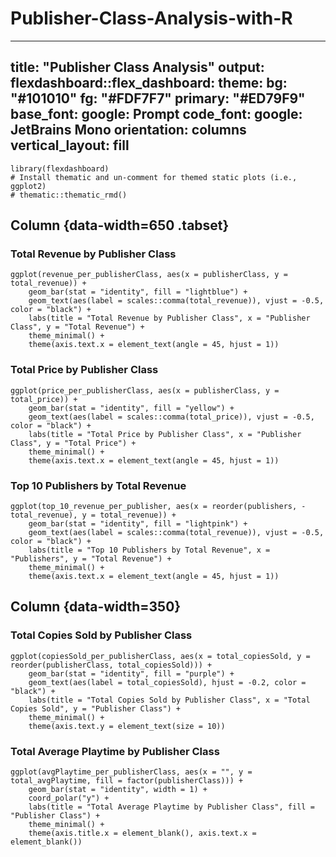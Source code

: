 # Publisher-Class-Analysis-with-R
---
title: "Publisher Class Analysis"
output: 
  flexdashboard::flex_dashboard:
    theme:
      bg: "#101010"
      fg: "#FDF7F7" 
      primary: "#ED79F9"
      base_font:
        google: Prompt
      code_font:
        google: JetBrains Mono
    orientation: columns
    vertical_layout: fill
---

```{r setup, include=FALSE}
library(flexdashboard)
# Install thematic and un-comment for themed static plots (i.e., ggplot2)
# thematic::thematic_rmd()
```

Column {data-width=650 .tabset}
-----------------------------------------------------------------------

### Total Revenue by Publisher Class

```{r}
ggplot(revenue_per_publisherClass, aes(x = publisherClass, y = total_revenue)) +
    geom_bar(stat = "identity", fill = "lightblue") +
    geom_text(aes(label = scales::comma(total_revenue)), vjust = -0.5, color = "black") +
    labs(title = "Total Revenue by Publisher Class", x = "Publisher Class", y = "Total Revenue") +
    theme_minimal() +
    theme(axis.text.x = element_text(angle = 45, hjust = 1))

```

### Total Price by Publisher Class

```{r}
ggplot(price_per_publisherClass, aes(x = publisherClass, y = total_price)) +
    geom_bar(stat = "identity", fill = "yellow") +
    geom_text(aes(label = scales::comma(total_price)), vjust = -0.5, color = "black") +
    labs(title = "Total Price by Publisher Class", x = "Publisher Class", y = "Total Price") +
    theme_minimal() +
    theme(axis.text.x = element_text(angle = 45, hjust = 1))

```

### Top 10 Publishers by Total Revenue

```{r}
ggplot(top_10_revenue_per_publisher, aes(x = reorder(publishers, -total_revenue), y = total_revenue)) +
    geom_bar(stat = "identity", fill = "lightpink") +
    geom_text(aes(label = scales::comma(total_revenue)), vjust = -0.5, color = "black") +
    labs(title = "Top 10 Publishers by Total Revenue", x = "Publishers", y = "Total Revenue") +
    theme_minimal() +
    theme(axis.text.x = element_text(angle = 45, hjust = 1))

```

Column {data-width=350}
-----------------------------------------------------------------------

### Total Copies Sold by Publisher Class

```{r}
ggplot(copiesSold_per_publisherClass, aes(x = total_copiesSold, y = reorder(publisherClass, total_copiesSold))) +
    geom_bar(stat = "identity", fill = "purple") +
    geom_text(aes(label = total_copiesSold), hjust = -0.2, color = "black") +
    labs(title = "Total Copies Sold by Publisher Class", x = "Total Copies Sold", y = "Publisher Class") +
    theme_minimal() +
    theme(axis.text.y = element_text(size = 10))

```

### Total Average Playtime by Publisher Class

```{r}
ggplot(avgPlaytime_per_publisherClass, aes(x = "", y = total_avgPlaytime, fill = factor(publisherClass))) +
    geom_bar(stat = "identity", width = 1) +
    coord_polar("y") +
    labs(title = "Total Average Playtime by Publisher Class", fill = "Publisher Class") +
    theme_minimal() +
    theme(axis.title.x = element_blank(), axis.text.x = element_blank())

```


